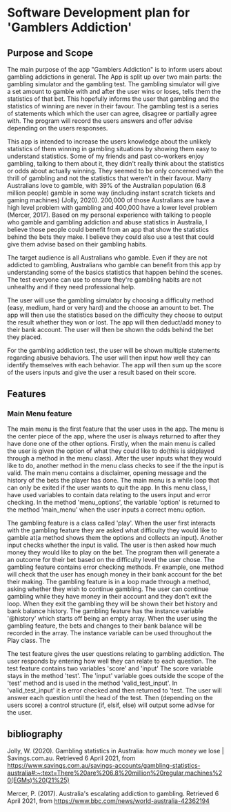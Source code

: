 # Software Development plan for 'Gamblers Addiction'

## Purpose and Scope

The main purpose of the app "Gamblers Addiction" is to inform users about gambling addictions in general. The App is split up over two main parts: the gambling simulator and the gambling test. The gambling simulator will give a set amount to gamble with and after the user wins or loses, tells them the statistics of that bet. This hopefully informs the user that gambling and the statistics of winning are never in their favour. The gambling test is a series of statements which which the user can agree, disagree or partially agree with. The program will record the users answers and offer advise depending on the users responses. 

This app is intended to increase the users knowledge about the unlikely statistics of them winning in gambling situations by showing them easy to understand statistics. Some of my friends and past co-workers enjoy gambling, talking to them about it, they didn't really think about the statistics or odds about actually winning. They seemed to be only concerned with the thrill of gambling and not the statistics that weren't in their favour. Many Australians love to gamble, with 39% of the Australian population (6.8 million people) gamble in some way (including instant scratch tickets and gaming machines) (Jolly, 2020). 200,000 of those Australians are have a high level problem with gambling and 400,000 have a lower level problem (Mercer, 2017). Based on my personal experience with talking to people who gamble and gambling addiction and abuse statistics in Australia, I believe those people could benefit from an app that show the statistics behind the bets they make. I believe they could also use a test that could give them advise based on their gambling habits. 

The target audience is all Australians who gamble. Even if they are not addicted to gambling, Australians who gamble can benefit from this app by understanding some of the basics statistics that happen behind the scenes. The test everyone can use to ensure they're gambling habits are not unhealthy and if they need professional help. 

The user will use the gambling simulator by choosing a difficulty method (easy, medium, hard or very hard) and the choose an amount to bet. The app will then use the statistics based on the difficulty they choose to output the result whether they won or lost. The app will then deduct/add money to their bank account. The user will then be shown the odds behind the bet they placed. 

For the gambling addiction test, the user will be shown multiple statements regarding abusive behaviors. The user will then input how well they can identify themselves with each behavior. The app will then sum up the score of the users inputs and give the user a result based on their score. 

## Features 

### Main Menu feature

The main menu is the first feature that the user uses in the app. The menu is the center piece of the app, where the user is always returned to after they have done one of the other options. Firstly, when the main menu is called the user is given the option of what they could like to do(this is sidplayed through a method in the menu class). After the user inputs what they would like to do, another method in the menu class checks to see if the the input is valid. The main menu contains a disclaimer, opening message and the history of the bets the player has done. The main menu is a while loop that can only be exited if the user wants to quit the app. In this menu class, I have used variables to contain data relating to the users input and error checking. In the method 'menu_options', the variable 'option' is returned to the method 'main_menu' when the user inputs a correct menu option.

The gambling feature is a class called 'play'. When the user first interacts with the gambling feature they are asked what difficulty they would like to gamble at(a method shows them the options and collects an input). Another input checks whether the input is valid. The user is then asked how much money they would like to play on the bet. The program then will generate a an outcome for their bet based on the difficulty level the user chose. The gambling feature contains error checking methods. Fr example, one method will check that the user has enough money in their bank account for the bet their making. The gambling feature is in a loop made through a method, asking whether they wish to continue gambling. The user can continue gambling while they have money in their account and they don't exit the loop. When they exit the gambling they will be shown their bet history and bank balance history. The gambling feature has the instance variable '@history' which starts off being an empty array. When the user using the gambling feature, the bets and changes to their bank balance will be recorded in the array. The instance variable can be used throughout the Play class. The

The test feature gives the user questions relating to gambling addiction. The user responds by entering how well they can relate to each question. The test feature contains two variables 'score' and 'input' The score variable stays in the method 'test'. The 'input' variable goes outside the scope of the 'test' method and is used in the method 'valid_test_input'. In 'valid_test_input' it is error checked and then returned to 'test. The user will answer each question until the head of the test. Then (depending on the users score) a control structure (if, elsif, else) will output some adivse for the user. 






## bibliography

Jolly, W. (2020). Gambling statistics in Australia: how much money we lose | Savings.com.au. Retrieved 6 April 2021, from https://www.savings.com.au/savings-accounts/gambling-statistics-australia#:~:text=There%20are%206.8%20million%20regular,machines%20(EGMs)%20(21%25)

Mercer, P. (2017). Australia's escalating addiction to gambling. Retrieved 6 April 2021, from https://www.bbc.com/news/world-australia-42362194